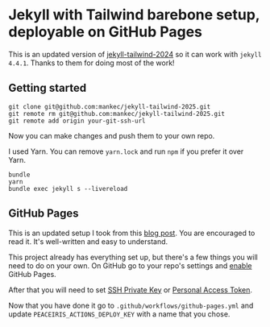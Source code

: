 # Jekyll with Tailwind barebone setup, deployable on GitHub Pages

This is an updated version of [jekyll-tailwind-2024](https://github.com/gusano/jekyll-tailwind-2024) so it can work with `jekyll 4.4.1`. Thanks to them for doing most of the work!

## Getting started

```
git clone git@github.com:mankec/jekyll-tailwind-2025.git
git remote rm git@github.com:mankec/jekyll-tailwind-2025.git
git remote add origin your-git-ssh-url
```

Now you can make changes and push them to your own repo.

I used Yarn. You can remove `yarn.lock` and run `npm` if you prefer it over Yarn.

```
bundle
yarn
bundle exec jekyll s --livereload
```

## GitHub Pages

This is an updated setup I took from this [blog post](https://mzrn.sh/2023/10/26/how-to-use-tailwind-css-with-jekyll-on-github-pages/). You are encouraged to read it. It's well-written and easy to understand.

This project already has everything set up, but there's a few things you will need to do on your own.
On GitHub go to your repo's settings and [enable](https://docs.github.com/en/pages/quickstart) GitHub Pages.

After that you will need to set [SSH Private Key](https://github.com/peaceiris/actions-gh-pages?tab=readme-ov-file#%EF%B8%8F-set-ssh-private-key-deploy_key) or [Personal Access Token](https://github.com/peaceiris/actions-gh-pages?tab=readme-ov-file#%EF%B8%8F-set-personal-access-token-personal_token).

Now that you have done it go to `.github/workflows/github-pages.yml` and update `PEACEIRIS_ACTIONS_DEPLOY_KEY` with a name that you chose.
